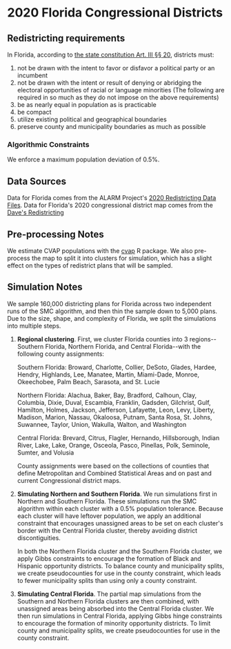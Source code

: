 # 2020 Florida Congressional Districts

## Redistricting requirements
In Florida, according to [the state constitution Art. III §§ 20](http://www.leg.state.fl.us/statutes/index.cfm?submenu=3#A3S20), districts must:
1. not be drawn with the intent to favor or disfavor a political party or an incumbent
2. not be drawn with the intent or result of denying or abridging the electoral opportunities of racial or language minorities
(The following are required in so much as they do not impose on the above requirements)
3. be as nearly equal in population as is practicable
4. be compact
5. utilize existing political and geographical boundaries
6. preserve county and municipality boundaries as much as possible


### Algorithmic Constraints
We enforce a maximum population deviation of 0.5%.

## Data Sources
Data for Florida comes from the ALARM Project's [2020 Redistricting Data Files](https://alarm-redist.github.io/posts/2021-08-10-census-2020/).
Data for Florida's 2020 congressional district map comes from the [Dave's Redistricting](https://davesredistricting.org/maps#home)

## Pre-processing Notes
We estimate CVAP populations with the [cvap](https://github.com/christopherkenny/cvap) R package. We also pre-process the map to split it into clusters for simulation, which has a slight effect on the types of redistrict plans that will be sampled.

## Simulation Notes
We sample 160,000 districting plans for Florida across two independent runs of the SMC algorithm, and then thin the sample down to 5,000 plans. Due to the size, shape, and complexity of Florida, we split the simulations into multiple steps.

1. **Regional clustering**.
First, we cluster Florida counties into 3 regions--Southern Florida, Northern Florida, and Central Florida--with the following county assignments:
    
    Southern Florida: Broward, Charlotte, Collier, DeSoto, Glades, Hardee, Hendry, Highlands, Lee, Manatee, Martin, Miami-Dade, Monroe, Okeechobee, Palm Beach, Sarasota, and St. Lucie
    
    Northern Florida: Alachua, Baker, Bay, Bradford, Calhoun, Clay, Columbia, Dixie, Duval, Escambia, Franklin, Gadsden, Gilchrist, Gulf, Hamilton, Holmes, Jackson, Jefferson, Lafayette, Leon, Levy, Liberty, Madison, Marion, Nassau, Okaloosa, Putnam, Santa Rosa, St. Johns, Suwannee, Taylor, Union, Wakulla, Walton, and Washington
    
    Central Florida: Brevard, Citrus, Flagler, Hernando, Hillsborough, Indian River, Lake, Lake, Orange, Osceola, Pasco, Pinellas, Polk, Seminole, Sumter, and Volusia
    
    County assignments were based on the collections of counties that define Metropolitan and Combined Statistical Areas and on past and current Congressional district maps.

2. **Simulating Northern and Southern Florida**.
We run simulations first in Northern and Southern Florida. These simulations run the SMC algorithm within each cluster with a 0.5% population tolerance. Because each cluster will have leftover population, we apply an additional constraint that encourages unassigned areas to be set on each cluster's border with the Central Florida cluster, thereby avoiding district discontiguities.

    In both the Northern Florida cluster and the Southern Florida cluster, we apply Gibbs constraints to encourage the formation of Black and Hispanic opportunity districts. To balance county and municipality splits, we create pseudocounties for use in the county constraint, which leads to fewer municipality splits than using only a county constraint.

3. **Simulating Central Florida**.
The partial map simulations from the Southern and Northern Florida clusters are then combined, with unassigned areas being absorbed into the Central Florida cluster. We then run simulations in Central Florida, applying Gibbs hinge constraints to encourage the formation of minority opportunity districts. To limit county and municipality splits, we create pseudocounties for use in the county constraint.
